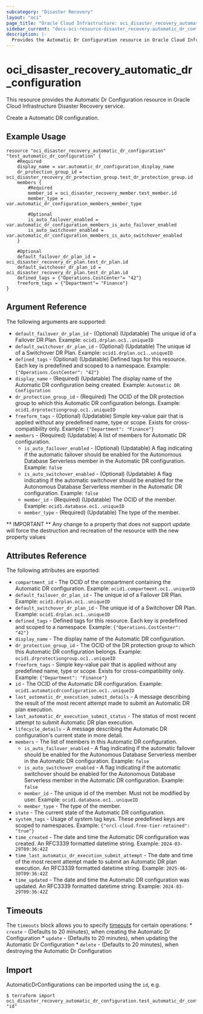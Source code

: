 ```yaml
---
subcategory: "Disaster Recovery"
layout: "oci"
page_title: "Oracle Cloud Infrastructure: oci_disaster_recovery_automatic_dr_configuration"
sidebar_current: "docs-oci-resource-disaster_recovery-automatic_dr_configuration"
description: |-
  Provides the Automatic Dr Configuration resource in Oracle Cloud Infrastructure Disaster Recovery service
---
```


# oci_disaster_recovery_automatic_dr_configuration
This resource provides the Automatic Dr Configuration resource in Oracle Cloud Infrastructure Disaster Recovery service.

Create a Automatic DR configuration.

## Example Usage

```hcl
resource "oci_disaster_recovery_automatic_dr_configuration" "test_automatic_dr_configuration" {
	#Required
	display_name = var.automatic_dr_configuration_display_name
	dr_protection_group_id = oci_disaster_recovery_dr_protection_group.test_dr_protection_group.id
	members {
		#Required
		member_id = oci_disaster_recovery_member.test_member.id
		member_type = var.automatic_dr_configuration_members_member_type

		#Optional
		is_auto_failover_enabled = var.automatic_dr_configuration_members_is_auto_failover_enabled
		is_auto_switchover_enabled = var.automatic_dr_configuration_members_is_auto_switchover_enabled
	}

	#Optional
	default_failover_dr_plan_id = oci_disaster_recovery_dr_plan.test_dr_plan.id
	default_switchover_dr_plan_id = oci_disaster_recovery_dr_plan.test_dr_plan.id
	defined_tags = {"Operations.CostCenter"= "42"}
	freeform_tags = {"Department"= "Finance"}
}
```

## Argument Reference

The following arguments are supported:

* `default_failover_dr_plan_id` - (Optional) (Updatable) The unique id of a Failover DR Plan.  Example: `ocid1.drplan.oc1..uniqueID` 
* `default_switchover_dr_plan_id` - (Optional) (Updatable) The unique id of a Switchover DR Plan.  Example: `ocid1.drplan.oc1..uniqueID` 
* `defined_tags` - (Optional) (Updatable) Defined tags for this resource. Each key is predefined and scoped to a namespace.  Example: `{"Operations.CostCenter": "42"}` 
* `display_name` - (Required) (Updatable) The display name of the Automatic DR configuration being created.  Example: `Automatic DR Configuration` 
* `dr_protection_group_id` - (Required) The OCID of the DR protection group to which this Automatic DR configuration belongs.  Example: `ocid1.drprotectiongroup.oc1..uniqueID` 
* `freeform_tags` - (Optional) (Updatable) Simple key-value pair that is applied without any predefined name, type or scope. Exists for cross-compatibility only.  Example: `{"Department": "Finance"}` 
* `members` - (Required) (Updatable) A list of members for Automatic DR configuration. 
	* `is_auto_failover_enabled` - (Optional) (Updatable) A flag indicating if the automatic failover should be enabled for the Autonomous Database Serverless member in the Automatic DR configuration.  Example: `false` 
	* `is_auto_switchover_enabled` - (Optional) (Updatable) A flag indicating if the automatic switchover should be enabled for the Autonomous Database Serverless member in the Automatic DR configuration.  Example: `false` 
	* `member_id` - (Required) (Updatable) The OCID of the member.  Example: `ocid1.database.oc1..uniqueID` 
	* `member_type` - (Required) (Updatable) The type of the member. 


** IMPORTANT **
Any change to a property that does not support update will force the destruction and recreation of the resource with the new property values

## Attributes Reference

The following attributes are exported:

* `compartment_id` - The OCID of the compartment containing the Automatic DR configuration.  Example: `ocid1.compartment.oc1..uniqueID` 
* `default_failover_dr_plan_id` - The unique id of a Failover DR Plan.  Example: `ocid1.drplan.oc1..uniqueID` 
* `default_switchover_dr_plan_id` - The unique id of a Switchover DR Plan.  Example: `ocid1.drplan.oc1..uniqueID` 
* `defined_tags` - Defined tags for this resource. Each key is predefined and scoped to a namespace.  Example: `{"Operations.CostCenter": "42"}` 
* `display_name` - The display name of the Automatic DR configuration. 
* `dr_protection_group_id` - The OCID of the DR protection group to which this Automatic DR configuration belongs.  Example: `ocid1.drprotectiongroup.oc1..uniqueID` 
* `freeform_tags` - Simple key-value pair that is applied without any predefined name, type or scope. Exists for cross-compatibility only.  Example: `{"Department": "Finance"}` 
* `id` - The OCID of the Automatic DR configuration.  Example: `ocid1.automaticdrconfiguration.oc1..uniqueID` 
* `last_automatic_dr_execution_submit_details` - A message describing the result of the most recent attempt made to submit an Automatic DR plan execution. 
* `last_automatic_dr_execution_submit_status` - The status of most recent attempt to submit Automatic DR plan execution. 
* `lifecycle_details` - A message describing the Automatic DR configuration's current state in more detail. 
* `members` - The list of members in this Automatic DR configuration. 
	* `is_auto_failover_enabled` - A flag indicating if the automatic failover should be enabled for the Autonomous Database Serverless member in the Automatic DR configuration.  Example: `false` 
	* `is_auto_switchover_enabled` - A flag indicating if the automatic switchover should be enabled for the Autonomous Database Serverless member in the Automatic DR configuration.  Example: `false` 
	* `member_id` - The unique id of the member. Must not be modified by user.  Example: `ocid1.database.oc1..uniqueID` 
	* `member_type` - The type of the member. 
* `state` - The current state of the Automatic DR configuration. 
* `system_tags` - Usage of system tag keys. These predefined keys are scoped to namespaces.  Example: `{"orcl-cloud.free-tier-retained": "true"}` 
* `time_created` - The date and time the Automatic DR configuration was created. An RFC3339 formatted datetime string.  Example: `2024-03-29T09:36:42Z` 
* `time_last_automatic_dr_execution_submit_attempt` - The date and time of the most recent attempt made to submit an Automatic DR plan execution. An RFC3339 formatted datetime string.  Example: `2025-06-30T09:36:42Z` 
* `time_updated` - The date and time the Automatic DR configuration was updated. An RFC3339 formatted datetime string.  Example: `2024-03-29T09:36:42Z` 

## Timeouts

The `timeouts` block allows you to specify [timeouts](https://registry.terraform.io/providers/oracle/oci/latest/docs/guides/changing_timeouts) for certain operations:
	* `create` - (Defaults to 20 minutes), when creating the Automatic Dr Configuration
	* `update` - (Defaults to 20 minutes), when updating the Automatic Dr Configuration
	* `delete` - (Defaults to 20 minutes), when destroying the Automatic Dr Configuration


## Import

AutomaticDrConfigurations can be imported using the `id`, e.g.

```
$ terraform import oci_disaster_recovery_automatic_dr_configuration.test_automatic_dr_configuration "id"
```

